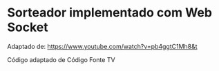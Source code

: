 # Sorteador implementado com Web Socket

Adaptado de: https://www.youtube.com/watch?v=pb4ggtC1Mh8&t

Código adaptado de Código Fonte TV
